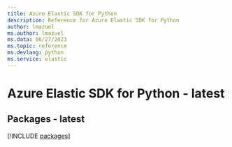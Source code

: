 ```yaml
---
title: Azure Elastic SDK for Python
description: Reference for Azure Elastic SDK for Python
author: lmazuel
ms.author: lmazuel
ms.data: 06/27/2023
ms.topic: reference
ms.devlang: python
ms.service: elastic
---
```

# Azure Elastic SDK for Python - latest
## Packages - latest
[!INCLUDE [packages](elastic-index.md)]